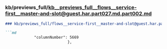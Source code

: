 ### kb/previews_full/kb__previews_full__flows__service-first__master-and-slot@guest.har.part027.md.part002.md

```md
### kb/previews_full/flows__service-first__master-and-slot@guest.har.part027.md (part 002)

```md
             "columnNumber": 5669
                            },
     
```

```

```
